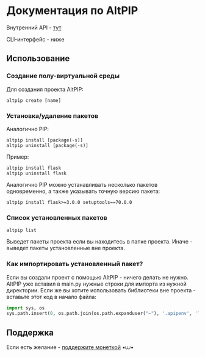 
# Документация по AltPIP
Внутренний API - [тут](https://github.com/nesquikcode/altpip/blob/main/InternalAPI.md)

CLI-интерфейс - ниже

## Использование

### Создание полу-виртуальной среды

Для создания проекта AltPIP:
```
altpip create [name]
```

### Установка/удаление пакетов

Аналогично PIP:
```
altpip install [package(-s)]
altpip uninstall [package(-s)]
```

Пример:
```
altpip install flask
altpip uninstall flask
```
Аналогично PIP можно устанавливать несколько пакетов одновременно, а также указывать точную версию пакета:
```
altpip install flask>=3.0.0 setuptools==70.0.0
```

### Список установленных пакетов
```
altpip list
```
Выведет пакеты проекта если вы находитесь в папке проекта. Иначе - выведет пакеты установленные вне проекта.

### Как импортировать установленный пакет?

Если вы создали проект с помощью AltPIP - ничего делать не нужно. AltPIP уже вставил в main.py нужные строки для импорта из нужной директории. Если же вы хотите использовать библиотеки вне проекта - вставьте этот код в начало файла:
```python
import sys, os
sys.path.insert(0, os.path.join(os.path.expanduser("~"), '.apipenv', 'libs'))
```

## Поддержка

Если есть желание - [поддержите монеткой](https://www.donationalerts.com/r/nesquickly) •⩊•
